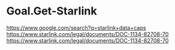 # Goal.Get-Starlink
https://www.google.com/search?q=starlink+data+caps https://www.starlink.com/legal/documents/DOC-1134-82708-70 https://www.starlink.com/legal/documents/DOC-1134-82708-70
